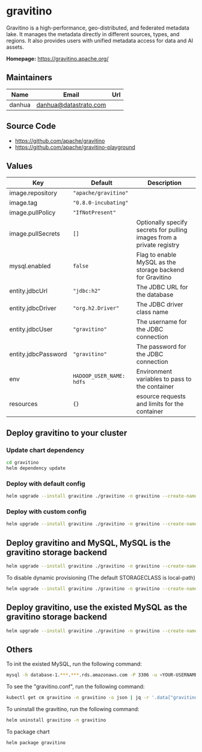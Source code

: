 # gravitino

Gravitino is a high-performance, geo-distributed, and federated metadata lake. It manages the
metadata directly in
different sources, types, and regions. It also provides users with unified metadata access
for data and AI assets.

**Homepage:** <https://gravitino.apache.org/>

## Maintainers

| Name   | Email                 | Url |
|--------|-----------------------|-----|
| danhua | danhua@datastrato.com |     |

## Source Code

* <https://github.com/apache/gravitino>
* <https://github.com/apache/gravitino-playground>

## Values

| Key                 | Default                   | Description                                                           |
|---------------------|---------------------------|-----------------------------------------------------------------------|
| image.repository    | `"apache/gravitino"`      |                                                                       |
| image.tag           | `"0.8.0-incubating"`      |                                                                       |
| image.pullPolicy    | `"IfNotPresent"`          |                                                                       |
| image.pullSecrets   | `[]       `               | Optionally specify secrets for pulling images from a private registry |                            
| mysql.enabled       | `false`                   | Flag to enable MySQL as the storage backend for Gravitino             |
| entity.jdbcUrl      | `"jdbc:h2"`               | The JDBC URL for the database                                         |
| entity.jdbcDriver   | `"org.h2.Driver"`         | The JDBC driver class name                                            |
| entity.jdbcUser     | `"gravitino"`             | The username for the JDBC connection                                  |
| entity.jdbcPassword | `"gravitino"`             | The password for the JDBC connection                                  |
| env                 | `HADOOP_USER_NAME: hdfs ` | Environment variables to pass to the container                        |
| resources           | `{}            `          | esource requests and limits for the container                         |

## Deploy gravitino to your cluster

### Update chart dependency

```bash
cd gravitino
helm dependency update
```

### Deploy with default config

```bash
helm upgrade --install gravitino ./gravitino -n gravitino --create-namespace
```

### Deploy with custom config

```bash
helm upgrade --install gravitino ./gravitino -n gravitino --create-namespace --set "key1=val1,key2=val2,..."
```

## Deploy gravitino and MySQL, MySQL is the gravitino storage backend

```bash
helm upgrade --install gravitino ./gravitino -n gravitino --create-namespace --set mysql.enabled=true
```

To disable dynamic provisioning (The default STORAGECLASS is local-path)

```bash
helm upgrade --install gravitino ./gravitino -n gravitino --create-namespace --set mysql.enabled=true --set global.defaultStorageClass="-"
```

## Deploy gravitino, use the existed MySQL as the gravitino storage backend

```bash
helm upgrade --install gravitino ./gravitino -n gravitino --create-namespace --set entity.jdbcUrl="jdbc:mysql://database-1.***.***.rds.amazonaws.com:3306/gravitino" --set entity.jdbcDriver="com.mysql.cj.jdbc.Driver" --set entity.jdbcUser=admin --set entity.jdbcPassword=admin123
```

## Others

To init the existed MySQL, run the following command:

```bash
mysql -h database-1.***.***.rds.amazonaws.com -P 3306 -u <YOUR-USERNAME> -p <YOUR-PASSWORD> < schema-0.8.0-mysql.sql
```

To see the "gravitino.conf", run the following command:

```bash
kubectl get cm gravitino -n gravitino -o json | jq -r '.data["gravitino.conf"]'
```

To uninstall the gravitino, run the following command:

```bash
helm uninstall gravitino -n gravitino
```

To package chart

```bash
helm package gravitino
```